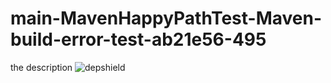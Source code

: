 # main-MavenHappyPathTest-Maven-build-error-test-ab21e56-495
the description
![depshield](https://depshield.sonatype.org/badges/depshield-prod/main-MavenHappyPathTest-Maven-build-error-test-ab21e56-495/depshield.svg)
